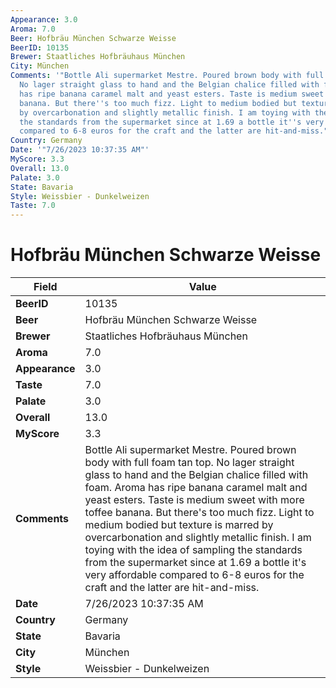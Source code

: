 ```yaml
---
Appearance: 3.0
Aroma: 7.0
Beer: Hofbräu München Schwarze Weisse
BeerID: 10135
Brewer: Staatliches Hofbräuhaus München
City: München
Comments: '"Bottle Ali supermarket Mestre. Poured brown body with full foam tan top.
  No lager straight glass to hand and the Belgian chalice filled with foam. Aroma
  has ripe banana caramel malt and yeast esters. Taste is medium sweet with more toffee
  banana. But there''s too much fizz. Light to medium bodied but texture is marred
  by overcarbonation and slightly metallic finish. I am toying with the idea of sampling
  the standards from the supermarket since at 1.69 a bottle it''s very affordable
  compared to 6-8 euros for the craft and the latter are hit-and-miss."'
Country: Germany
Date: '"7/26/2023 10:37:35 AM"'
MyScore: 3.3
Overall: 13.0
Palate: 3.0
State: Bavaria
Style: Weissbier - Dunkelweizen
Taste: 7.0
---
```


# Hofbräu München Schwarze Weisse

| Field         | Value |
|---------------|-------|
| **BeerID** | 10135 |
| **Beer** | Hofbräu München Schwarze Weisse |
| **Brewer** | Staatliches Hofbräuhaus München |
| **Aroma** | 7.0 |
| **Appearance** | 3.0 |
| **Taste** | 7.0 |
| **Palate** | 3.0 |
| **Overall** | 13.0 |
| **MyScore** | 3.3 |
| **Comments** | Bottle Ali supermarket Mestre. Poured brown body with full foam tan top. No lager straight glass to hand and the Belgian chalice filled with foam. Aroma has ripe banana caramel malt and yeast esters. Taste is medium sweet with more toffee banana. But there's too much fizz. Light to medium bodied but texture is marred by overcarbonation and slightly metallic finish. I am toying with the idea of sampling the standards from the supermarket since at 1.69 a bottle it's very affordable compared to 6-8 euros for the craft and the latter are hit-and-miss. |
| **Date** | 7/26/2023 10:37:35 AM |
| **Country** | Germany |
| **State** | Bavaria |
| **City** | München |
| **Style** | Weissbier - Dunkelweizen |
